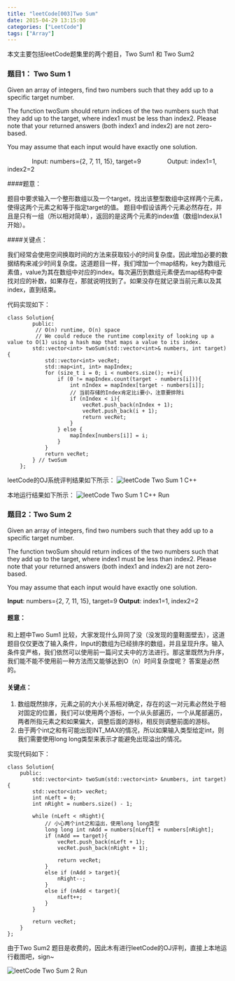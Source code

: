 ```yaml
---
title: "leetCode[003]Two Sum"
date: 2015-04-29 13:15:00
categories: ["LeetCode"]
tags: ["Array"]
---
```


本文主要包括leetCode题集里的两个题目，Two Sum1 和 Two Sum2

<!-- more -->

### 题目1： Two Sum 1

Given an array of integers, find two numbers such that they add up to a specific target number.

The function twoSum should return indices of the two numbers such that they add up to the target, 
where index1 must be less than index2. Please note that your returned answers (both index1 and index2) are not zero-based.

You may assume that each input would have exactly one solution.

　　　　Input: numbers={2, 7, 11, 15}, target=9
　　　　Output: index1=1, index2=2

####题意：

题目中要求输入一个整形数组以及一个target，找出该整型数组中这样两个元素，使得这两个元素之和等于指定target的值。 题目中假设该两个元素必然存在，并且是只有一组（所以相对简单），返回的是这两个元素的index值（数组Index从1开始）。

####关键点：

我们经常会使用空间换取时间的方法来获取较小的时间复杂度。因此增加必要的数据结构来减少时间复杂度。这道题目一样，我们增加一个map结构，key为数组元素值，value为其在数组中对应的index。每次遍历到数组元素便去map结构中查找对应的补数，如果存在，那就说明找到了。如果没存在就记录当前元素以及其index，直到结束。

代码实现如下：

   
``` 
class Solution{
		public:
	     // O(n) runtime, O(n) space
	     // We could reduce the runtime complexity of looking up a value to O(1) using a hash map that maps a value to its index.
	    std::vector<int> twoSum(std::vector<int>& numbers, int target){
	        std::vector<int> vecRet;
	        std::map<int, int> mapIndex;
	        for (size_t i = 0; i < numbers.size(); ++i){
	            if (0 != mapIndex.count(target - numbers[i])){
	                int nIndex = mapIndex[target - numbers[i]];
	                // 当前存储的Index肯定比i要小，注意要排除i
	                if (nIndex < i){
	                    vecRet.push_back(nIndex + 1);
	                    vecRet.push_back(i + 1);
	                    return vecRet;
	                }
	            } else {
	                mapIndex[numbers[i]] = i;
	            }
	        }
	        return vecRet;
	    } // twoSum
	};
```
leetCode的OJ系统评判结果如下所示：
![leetCode Two Sum 1 C++](http://7xilk1.com1.z0.glb.clouddn.com/leetCode003C++.png)

本地运行结果如下所示：
![leetCode Two Sum 1 C++  Run](http://7xilk1.com1.z0.glb.clouddn.com/leetCode003Run1.jpg)

### 题目2：Two Sum 2
Given an array of integers, find two numbers such that they add up to a specific target number.

The function twoSum should return indices of the two numbers such that they add up to the target, where index1 must be less than index2. Please note that your returned answers (both index1 and index2) are not zero-based.

You may assume that each input would have exactly one solution.

**Input**: numbers={2, 7, 11, 15}, target=9
**Output**: index1=1, index2=2


#### 题意：
和上题中Two Sum1 比较，大家发现什么异同了没（没发现的童鞋面壁去），这道题目仅仅更改了输入条件，Input的数组为已经排序的数组，并且呈现升序。输入条件变严格，我们依然可以使用前一篇问丈夫中的方法进行。那这里既然为升序，我们能不能不使用前一种方法而又能够达到O（n）时间复杂度呢？ 答案是必然的。

#### 关键点：
1. 数组既然排序，元素之前的大小关系相对确定，存在的这一对元素必然处于相对固定的位置，我们可以使用两个游标，一个从头部遍历，一个从尾部遍历，两者所指元素之和如果偏大，调整后面的游标，相反则调整前面的游标。
2.  由于两个int之和有可能出现INT_MAX的情况，所以如果输入类型给定int，则我们需要使用long long类型来表示才能避免出现溢出的情况。

实现代码如下：

    class Solution{
		public:
	        std::vector<int> twoSum(std::vector<int> &numbers, int target){
	        std::vector<int> vecRet;
	        int nLeft = 0;
	        int nRight = numbers.size() - 1;
	
	        while (nLeft < nRight){
	            // 小心两个int之和溢出，使用long long类型
	            long long int nAdd = numbers[nLeft] + numbers[nRight];
	            if (nAdd == target){
	                vecRet.push_back(nLeft + 1);
	                vecRet.push_back(nRight + 1);
	
	                return vecRet;
	            }
	            else if (nAdd > target){
	                nRight--;
	            }
	            else if (nAdd < target){
	                nLeft++;
	            }
	        }
	
	        return vecRet;
	    } 
	};
	
由于Two Sum2 题目是收费的，因此木有进行leetCode的OJ评判，直接上本地运行截图吧，sign~

![leetCode Two Sum 2  Run](http://7xilk1.com1.z0.glb.clouddn.com/leetCode003Run2.jpg)
	


